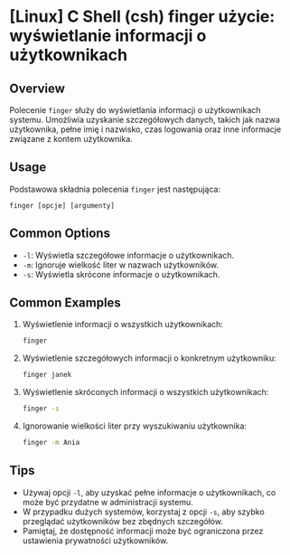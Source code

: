 # [Linux] C Shell (csh) finger użycie: wyświetlanie informacji o użytkownikach

## Overview
Polecenie `finger` służy do wyświetlania informacji o użytkownikach systemu. Umożliwia uzyskanie szczegółowych danych, takich jak nazwa użytkownika, pełne imię i nazwisko, czas logowania oraz inne informacje związane z kontem użytkownika.

## Usage
Podstawowa składnia polecenia `finger` jest następująca:

```
finger [opcje] [argumenty]
```

## Common Options
- `-l`: Wyświetla szczegółowe informacje o użytkownikach.
- `-m`: Ignoruje wielkość liter w nazwach użytkowników.
- `-s`: Wyświetla skrócone informacje o użytkownikach.

## Common Examples
1. Wyświetlenie informacji o wszystkich użytkownikach:
   ```bash
   finger
   ```

2. Wyświetlenie szczegółowych informacji o konkretnym użytkowniku:
   ```bash
   finger janek
   ```

3. Wyświetlenie skróconych informacji o wszystkich użytkownikach:
   ```bash
   finger -s
   ```

4. Ignorowanie wielkości liter przy wyszukiwaniu użytkownika:
   ```bash
   finger -m Ania
   ```

## Tips
- Używaj opcji `-l`, aby uzyskać pełne informacje o użytkownikach, co może być przydatne w administracji systemu.
- W przypadku dużych systemów, korzystaj z opcji `-s`, aby szybko przeglądać użytkowników bez zbędnych szczegółów.
- Pamiętaj, że dostępność informacji może być ograniczona przez ustawienia prywatności użytkowników.